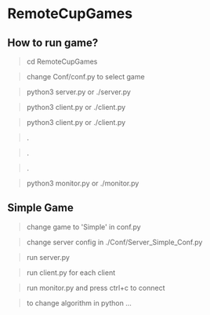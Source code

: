 # RemoteCupGames
## How to run game?
> cd RemoteCupGames

> change Conf/conf.py to select game

> python3 server.py or ./server.py

> python3 client.py or ./client.py

> python3 client.py or ./client.py

> .

> .

> .

> python3 monitor.py or ./monitor.py

## Simple Game
> change game to 'Simple' in conf.py

> change server config in ./Conf/Server_Simple_Conf.py

> run server.py

> run client.py for each client

> run monitor.py and press ctrl+c to connect

> to change algorithm in python ...

 